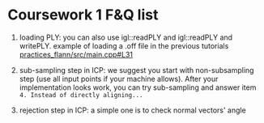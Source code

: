 # Coursework 1 F&Q list


1. loading PLY: you can also use igl::readPLY and igl::readPLY and writePLY.
example of loading a .off file in the previous tutorials
[practices_flann/src/main.cpp#L31](https://github.com/smartgeometry-ucl/compM080-compGV18-2019/blob/master/tutorial_002/cpp/practices_flann/src/main.cpp#L31)

2. sub-sampling step in ICP: we suggest you start with non-subsampling step (use all input points if your machine allows). After your implementation looks work, you can try sub-sampling and answer item `4. Instead of directly aligning...` 

3. rejection step in ICP: a simple one is to check normal vectors' angle



